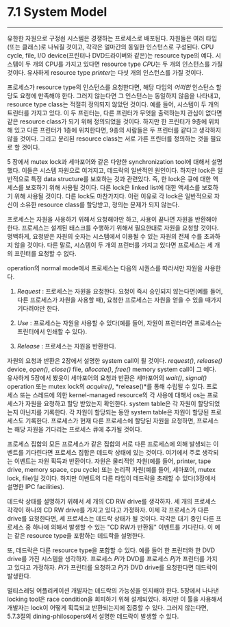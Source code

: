# 7.1 System Model
---

유한한 자원으로 구정쇤 시스템은 경쟁하는 프로세스로 배포된다. 자원들은 여러 타입(또는 클래스)로 나눠질 것이고, 각각은 얼마간의 동일한 인스턴스로 구성된다. CPU cycle, file, I/O device(프린터나 DVD드라이버와 같은)는 resource type의 예다. 시스템이 두 개의 CPU를 가지고 있다면 resource type *CPU*는 두 개의 인스턴스를 가질 것이다. 유사하게 resource type *printer*는 다섯 개의 인스턴스를 가질 것이다.

프로세스가 resource type의 인스턴스를 요청한다면, 해당 다입의 *어떠한* 인스턴스 할당도 요청에 만족해야 한다. 그러지 않는다면 그 인스턴스는 동일하지 않음을 나타내고, resource type class는 적절히 정의되지 않았던 것이다. 예를 들어, 시스템이 두 개의 트린터를 가지고 있다. 이 두 프린터는, 다른 프린터가 무엇을 출력하는지 관심이 없다면 같은 resource class가 되기 위해 정의되었을 것이다. 하지만 한 프린터가 9층에 위치해 있고 다른 프린터가 1층에 위치한다면, 9층의 사람들은 두 프린터를 같다고 생각하지 않을 것이다. 그리고 분리된 resource class는 서로 가른 프린터를 정의하는 것을 필요로 할 것이다.

5 장에서 mutex lock과 세마포어와 같은 다양한 synchronization tool에 대해서 설명했다. 이들은 시스템 자원으로 여겨지고, 데드락의 일반적인 원인이다. 하지만 lock은 일반적으로 특정 data structure를 보호하는 것과 관련있다. 즉, 한 lock은 큐에 대한 액세스를 보호하기 위해 사용될 것이다. 다른 lock은 linked list에 대한 액세스를 보호하기 위해 사용될 것이다. 다른 lock도 마찬가지다. 이런 이유로 각 lock은 일반적으로 자신이 소유한 resource class를 할당받고, 정의는 문제가 되지 않는다.

프로세스는 자원을 사용하기 위해서 요청해야만 하고, 사용이 끝나면 자원을 반환해야 한다. 프로세스는 설계된 태스크를 수행하기 위해서 필요한대로 자원을 요청할 것이다. 명백하게, 요청받은 자원의 숫자는 시스템에서 이용될 수 있는 자원의 전체 수를 초과하지 않을 것이다. 다른 말로, 시스템이 두 개의 프린터를 가지고 있다면 프로세스는 세 개의 프린터를 요청할 수 없다.

operation의 normal mode에서 프로세스는 다음의 시퀀스를 따라서만 자원을 사용한다.

1. *Request* : 프로세스는 자원을 요청한다. 요청이 즉시 승인되지 않는다면(예를 들어, 다른 프로세스가 자원을 사용할 때), 요청한 프로세스는 자원을 얻을 수 있을 때가지 기다려야만 한다.

2. *Use* : 프로세스는 자원을 사용할 수 있다(예를 들어, 자원이 프린터라면 프로세스는 프린터에서 인쇄할 수 있다). 

3. *Release* : 프로세스는 자원을 반환한다.

자원의 요청과 반환은 2장에서 설명한 system call이 될 것이다. *request()*, *release()* device, *open()*, *close()* file, *allocate()*, *free()* memory system call이 그 예다. 유사하게 5장에서 봤읏이 세마포어의 요청과 반환은 세마포어의 *wait()*, *signal()* operation 또는 mutex lock의 *acquire()*, *release()*를 통해 수립될 수 있다. 프로세스 또는 스레드에 의한 kernel-managed resource의 각 사용에 대해서 os는 프로세스가 자원을 요청하고 할당 받았는지 확인한다. system table은 각 자원이 할당되었는지 아닌지를 기록한다. 각 자원이 할당되는 동안 system table은 자원이 할당된 프로세스도 기록한다. 프로세스가 현재 다른 프로세스에 할당된 자원을 요청하면, 프로세스는 해당 자원을 기다리는 프로세스 큐에 추가될 것이다.

프로세스 집합의 모든 프로세스가 같은 집합의 서로 다른 프로세스에 의해 발생되는 이벤트를 기다린다면 프로세스 집합은 데드락 상태에 있는 것이다. 여기에서 주로 생각되는 이벤트는 자원 획득과 반환이다. 자원은 물리적인 자원(예를 들어, printer, tape drive, memory space, cpu cycle) 또는 논리적 자원(예를 들어, 세마포어, mutex lock, file)일 것이다. 하지만 이벤트의 다른 타입이 데드락을 초래할 수 있다(3장에서 설명한 IPC facilities).

데드락 상태를 설명하기 위해서 세 개의 CD RW drive를 생각하자. 세 개의 프로세스 각각이 하나의 CD RW drive를 가지고 있다고 가정하자. 이제 각 프로세스가 다른 drive를 요청한다면, 세 프로세스는 데드락 상태가 될 것이다. 각각은 대기 중인 다른 프로세스 중 하나에 의해서 발생할 수 있는 "CD RW가 반환됨" 이벤트를 기다린다. 이 예는 같은 resource type을 포함하는 데드락을 설명한다.

또, 데드락은 다른 resource type을 포함할 수 있다. 예를 들어 한 프린터와 한 DVD drive를 가진 시스템을 생각하자. 프로세스 *Pi*가 DVD를 프로세스 *Pj*가 프린터를 가지고 있다고 가정하자. *Pi*가 프린터를 요청하고 *Pj*가 DVD drive를 요청한다면 데드락이 발생한다.

멀티스레딩 어플리케이션 개발자는 데드락의 가능성을 인지해야 한다. 5장에서 나나낸 locking tool은 race condition을 회피하기 위해 설계되었다. 하지만 이 툴을 사용해서 개발자는 lock이 어떻게 획득되고 반환되는지에 집중할 수 있다. 그러지 않는다면, 5.7.3절의 dining-philosopers에서 설명한 데드락이 발생할 수 있다.
